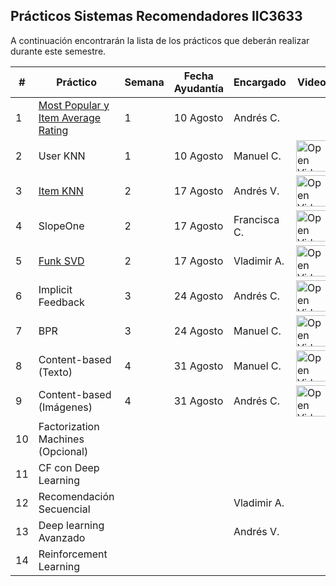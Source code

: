 ## Prácticos Sistemas Recomendadores IIC3633

A continuación encontrarán la lista de los prácticos que deberán realizar durante este semestre.

| #  | Práctico                                                                                                                                  | Semana | Fecha Ayudantía | Encargado    | Video                                                                                                                                                                                             |
|----|-------------------------------------------------------------------------------------------------------------------------------------------|--------|-----------------|--------------|---------------------------------------------------------------------------------------------------------------------------------------------------------------------------------------------------|
| 1  | [Most Popular y Item Average Rating](https://github.com/PUC-RecSys-Class/RecSysPUC-2020/blob/master/practicos/pyRecLab_MostPopular.ipynb) | 1      | 10 Agosto       | Andrés C.    |                                                                                                                                                                                                   |
| 2  | User KNN                                                                                                                                  | 1      | 10 Agosto       | Manuel C.    | <a href="https://www.youtube.com">   <img src="https://upload.wikimedia.org/wikipedia/commons/8/8b/YouTube_dark_icon_%282017%29.svg" width="50" alt="Open Video"/> </a>                           |
| 3  | [Item KNN](https://github.com/PUC-RecSys-Class/RecSysPUC-2020/blob/master/practicos/pyRecLab_iKNN.ipynb)                                  | 2      | 17 Agosto       | Andrés V.    | <a href="https://youtu.be/QZ0cfV-En3Q">   <img src="https://upload.wikimedia.org/wikipedia/commons/0/09/YouTube_full-color_icon_%282017%29.svg" width="50" alt="Open Video"/> </a>                |
| 4  | SlopeOne                                                                                                                                  | 2      | 17 Agosto       | Francisca C. | <a href="https://www.youtube.com">   <img src="https://upload.wikimedia.org/wikipedia/commons/8/8b/YouTube_dark_icon_%282017%29.svg" width="50" alt="Open Video"/> </a>                           |
| 5  | [Funk SVD](https://github.com/PUC-RecSys-Class/RecSysPUC-2020/blob/master/practicos/pyRecLab_FunkSVD.ipynb)                                | 2      | 17 Agosto       | Vladimir A.  | <a href="https://www.youtube.com/watch?v=f5-ZMbTYZJQ">   <img src="https://upload.wikimedia.org/wikipedia/commons/0/09/YouTube_full-color_icon_%282017%29.svg" width="50" alt="Open Video"/> </a> |
| 6  | Implicit Feedback                                                                                                                         | 3      | 24 Agosto       | Andrés C.    | <a href="https://www.youtube.com">   <img src="https://upload.wikimedia.org/wikipedia/commons/8/8b/YouTube_dark_icon_%282017%29.svg" width="50" alt="Open Video"/> </a>                           |
| 7  | BPR                                                                                                                                       | 3      | 24 Agosto       | Manuel C.    | <a href="https://www.youtube.com">   <img src="https://upload.wikimedia.org/wikipedia/commons/0/09/YouTube_full-color_icon_%282017%29.svg" width="50" alt="Open Video"/> </a>                     |
| 8  | Content-based (Texto)                                                                                                                     | 4      | 31 Agosto       | Manuel C.    | <a href="https://www.youtube.com">   <img src="https://upload.wikimedia.org/wikipedia/commons/8/8b/YouTube_dark_icon_%282017%29.svg" width="50" alt="Open Video"/> </a>                           |
| 9  | Content-based (Imágenes)                                                                                                                  | 4      | 31 Agosto       | Andrés C.    | <a href="https://www.youtube.com">   <img src="https://upload.wikimedia.org/wikipedia/commons/0/09/YouTube_full-color_icon_%282017%29.svg" width="50" alt="Open Video"/> </a>                     |
| 10 | Factorization Machines (Opcional)                                                                                                         |        |                 |              |                                                                                                                                                                                                   |
| 11 | CF con Deep Learning                                                                                                                      |        |                 |              |                                                                                                                                                                                                   |
| 12 | Recomendación Secuencial                                                                                                                  |        |                 | Vladimir A.  |                                                                                                                                                                                                   |
| 13 | Deep learning Avanzado                                                                                                                    |        |                 | Andrés V.    |                                                                                                                                                                                                   |
| 14 | Reinforcement Learning                                                                                                                    |        |                 |              |                                                                                                                                                                                                   |